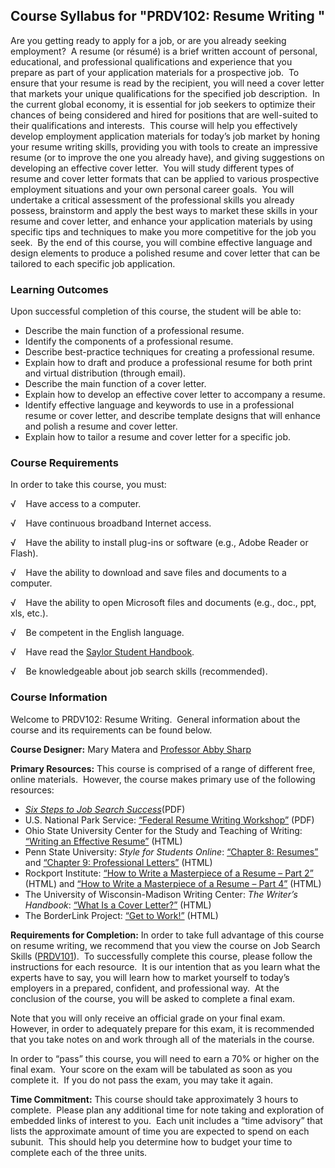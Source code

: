 Course Syllabus for "PRDV102: Resume Writing "
----------------------------------------------

Are you getting ready to apply for a job, or are you already seeking
employment?  A resume (or résumé) is a brief written account of
personal, educational, and professional qualifications and experience
that you prepare as part of your application materials for a prospective
job.  To ensure that your resume is read by the recipient, you will need
a cover letter that markets your unique qualifications for the specified
job description.  In the current global economy, it is essential for job
seekers to optimize their chances of being considered and hired for
positions that are well-suited to their qualifications and interests. 
This course will help you effectively develop employment application
materials for today’s job market by honing your resume writing skills,
providing you with tools to create an impressive resume (or to improve
the one you already have), and giving suggestions on developing an
effective cover letter.  You will study different types of resume and
cover letter formats that can be applied to various prospective
employment situations and your own personal career goals.  You will
undertake a critical assessment of the professional skills you already
possess, brainstorm and apply the best ways to market these skills in
your resume and cover letter, and enhance your application materials by
using specific tips and techniques to make you more competitive for the
job you seek.  By the end of this course, you will combine effective
language and design elements to produce a polished resume and cover
letter that can be tailored to each specific job application.

### Learning Outcomes

Upon successful completion of this course, the student will be able to:

-   Describe the main function of a professional resume.
-   Identify the components of a professional resume.
-   Describe best-practice techniques for creating a professional
    resume.
-   Explain how to draft and produce a professional resume for both
    print and virtual distribution (through email).
-   Describe the main function of a cover letter.
-   Explain how to develop an effective cover letter to accompany a
    resume.
-   Identify effective language and keywords to use in a professional
    resume or cover letter, and describe template designs that will
    enhance and polish a resume and cover letter.
-   Explain how to tailor a resume and cover letter for a specific job. 

### Course Requirements

In order to take this course, you must:  
  
 √    Have access to a computer.  
  
 √    Have continuous broadband Internet access.  
  
 √    Have the ability to install plug-ins or software (e.g., Adobe
Reader or Flash).  
  
 √    Have the ability to download and save files and documents to a
computer.  
  
 √    Have the ability to open Microsoft files and documents (e.g.,
doc., ppt, xls, etc.).  
  
 √    Be competent in the English language.  
  
 √    Have read the [Saylor Student
Handbook](http://www.saylor.org/site/wp-content/uploads/2012/05/Saylor-StudentHandbook.pdf).  
  
 √    Be knowledgeable about job search skills (recommended).

### Course Information

Welcome to PRDV102: Resume Writing.  General information about the
course and its requirements can be found below.  
  
 **Course Designer:** Mary Matera and [Professor Abby
Sharp](http://www.saylor.org/faculty-o-t/#ProfessorAbbySharp)  
  
 **Primary Resources:** This course is comprised of a range of different
free, online materials.  However, the course makes primary use of the
following resources:  

-   [*Six Steps to Job Search
    Success*](http://www.saylor.org/site/textbooks/Six%20Steps%20to%20Job%20Search%20Success.pdf)(PDF)
-   U.S. National Park Service: [“Federal Resume Writing
    Workshop”](http://www.nps.gov/search/index.htm?query=resume+writing&sub1.x=0&sub1.y=0)
    (PDF)
-   Ohio State University Center for the Study and Teaching of Writing:
    [“Writing an Effective
    Resume”](http://cstw.osu.edu/writingcenter/handouts/resume) (HTML)
-   Penn State University: *Style for Students Online*: [“Chapter 8:
    Resumes”](https://www.e-education.psu.edu/styleforstudents/c8.html)
    and [“Chapter 9: Professional
    Letters”](https://www.e-education.psu.edu/styleforstudents/c9.html)
    (HTML)
-   Rockport Institute: [“How to Write a Masterpiece of a Resume – Part
    2”](http://www.rockportinstitute.com/resume_02) (HTML) and [“How to
    Write a Masterpiece of a Resume – Part
    4”](http://www.rockportinstitute.com/resume_04) (HTML)
-   The University of Wisconsin-Madison Writing Center: *The Writer’s
    Handbook*: [“What Is a Cover
    Letter?”](http://writing.wisc.edu/Handbook/CovLetter_what.html)
    (HTML)
-   The BorderLink Project: [“Get to
    Work!”](http://get2work.borderlink.org/page.php?book=yp) (HTML)

**Requirements for Completion:** In order to take full advantage of this
course on resume writing, we recommend that you view the course on Job
Search Skills ([PRDV101](http://www.saylor.org/courses/prdv101/)).  To
successfully complete this course, please follow the instructions for
each resource.  It is our intention that as you learn what the experts
have to say, you will learn how to market yourself to today’s employers
in a prepared, confident, and professional way.  At the conclusion of
the course, you will be asked to complete a final exam.  
  
 Note that you will only receive an official grade on your final exam. 
However, in order to adequately prepare for this exam, it is recommended
that you take notes on and work through all of the materials in the
course.  
  
 In order to “pass” this course, you will need to earn a 70% or higher
on the final exam.  Your score on the exam will be tabulated as soon as
you complete it.  If you do not pass the exam, you may take it again.  
  
 **Time Commitment:** This course should take approximately 3 hours to
complete.  Please plan any additional time for note taking and
exploration of embedded links of interest to you.  Each unit includes a
“time advisory” that lists the approximate amount of time you are
expected to spend on each subunit.  This should help you determine how
to budget your time to complete each of the three units.  
  

